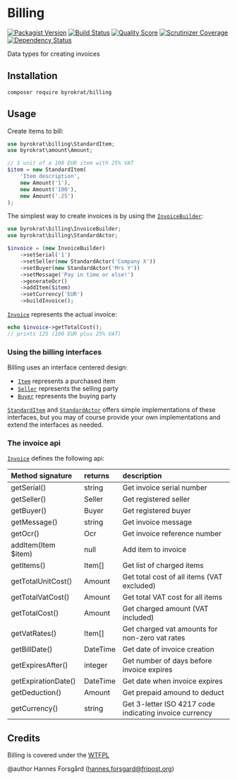 Billing
=======

[![Packagist Version](https://img.shields.io/packagist/v/byrokrat/billing.svg?style=flat-square)](https://packagist.org/packages/byrokrat/billing)
[![Build Status](https://img.shields.io/travis/byrokrat/billing/master.svg?style=flat-square)](https://travis-ci.org/byrokrat/billing)
[![Quality Score](https://img.shields.io/scrutinizer/g/byrokrat/billing.svg?style=flat-square)](https://scrutinizer-ci.com/g/byrokrat/billing)
[![Scrutinizer Coverage](https://img.shields.io/scrutinizer/coverage/g/byrokrat/billing.svg?style=flat-square)](https://scrutinizer-ci.com/g/byrokrat/billing/?branch=master)
[![Dependency Status](https://img.shields.io/gemnasium/byrokrat/billing.svg?style=flat-square)](https://gemnasium.com/byrokrat/billing)

Data types for creating invoices

Installation
------------
```shell
composer require byrokrat/billing
```

Usage
-----
Create items to bill:

```php
use byrokrat\billing\StandardItem;
use byrokrat\amount\Amount;

// 1 unit of a 100 EUR item with 25% VAT
$item = new StandardItem(
    'Item description',
    new Amount('1'),
    new Amount('100'),
    new Amount('.25')
);
```

The simplest way to create invoices is by using the [`InvoiceBuilder`](/src/InvoiceBuilder.php):

```php
use byrokrat\billing\InvoiceBuilder;
use byrokrat\billing\StandardActor;

$invoice = (new InvoiceBuilder)
    ->setSerial('1')
    ->setSeller(new StandardActor('Company X'))
    ->setBuyer(new StandardActor('Mrs Y'))
    ->setMessage('Pay in time or else!')
    ->generateOcr()
    ->addItem($item)
    ->setCurrency('EUR')
    ->buildInvoice();
```

[`Invoice`](/src/Invoice.php) represents the actual invoice:

```php
echo $invoice->getTotalCost();
// prints 125 (100 EUR plus 25% VAT)
```

### Using the billing interfaces

Billing uses an interface centered design:

* [`Item`](/src/Item.php) represents a purchased item
* [`Seller`](/src/Seller.php) represents the selling party
* [`Buyer`](/src/Buyer.php) represents the buying party

[`StandardItem`](/src/StandardItem.php) and [`StandardActor`](/src/StandardActor.php)
offers simple implementations of these interfaces, but you may of course provide your
own implementations and extend the interfaces as needed.

### The invoice api

[`Invoice`](/src/Invoice.php) defines the following api:

Method signature    | returns  | description
:------------------ | :------- | :----------------------------------------------------
getSerial()         | string   | Get invoice serial number
getSeller()         | Seller   | Get registered seller
getBuyer()          | Buyer    | Get registered buyer
getMessage()        | string   | Get invoice message
getOcr()            | Ocr      | Get invoice reference number
addItem(Item $item) | null     | Add item to invoice
getItems()          | Item[]   | Get list of charged items
getTotalUnitCost()  | Amount   | Get total cost of all items (VAT excluded)
getTotalVatCost()   | Amount   | Get total VAT cost for all items
getTotalCost()      | Amount   | Get charged amount (VAT included)
getVatRates()       | Item[]   | Get charged vat amounts for non-zero vat rates
getBillDate()       | DateTime | Get date of invoice creation
getExpiresAfter()   | integer  | Get number of days before invoice expires
getExpirationDate() | DateTime | Get date when invoice expires
getDeduction()      | Amount   | Get prepaid amound to deduct
getCurrency()       | string   | Get 3-letter ISO 4217 code indicating invoice currency

Credits
-------
Billing is covered under the [WTFPL](http://www.wtfpl.net/)

@author Hannes Forsgård (hannes.forsgard@fripost.org)

